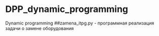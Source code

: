 # DPP_dynamic_programming
Dynamic programming
##zamena_itpg.py - программная реализация задачи о замене оборудования

